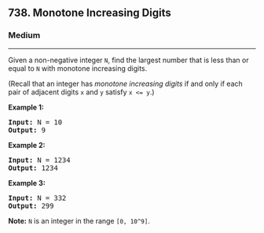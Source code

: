 <h2>738. Monotone Increasing Digits</h2><h3>Medium</h3><hr><div><p>
Given a non-negative integer <code>N</code>, find the largest number that is less than or equal to <code>N</code> with monotone increasing digits.
</p><p>
(Recall that an integer has <i>monotone increasing digits</i> if and only if each pair of adjacent digits <code>x</code> and <code>y</code> satisfy <code>x &lt;= y</code>.)
</p><p>

</p><p><b>Example 1:</b><br>
</p><pre><b>Input:</b> N = 10
<b>Output:</b> 9
</pre>
<p></p>

<p><b>Example 2:</b><br>
</p><pre><b>Input:</b> N = 1234
<b>Output:</b> 1234
</pre>
<p></p>

<p><b>Example 3:</b><br>
</p><pre><b>Input:</b> N = 332
<b>Output:</b> 299
</pre>
<p></p>

<p><b>Note:</b>
<code>N</code> is an integer in the range <code>[0, 10^9]</code>.
</p></div>